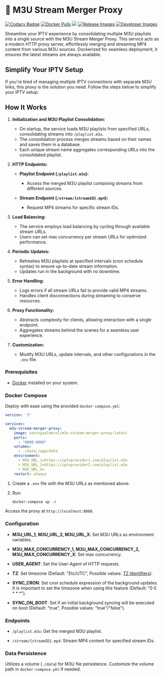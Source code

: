 # 📡 M3U Stream Merger Proxy
[![Codacy Badge](https://app.codacy.com/project/badge/Grade/15a1064c638d4402931fe633b2baa51d)](https://app.codacy.com/gh/sonroyaalmerol/m3u-stream-merger-proxy/dashboard?utm_source=gh&utm_medium=referral&utm_content=&utm_campaign=Badge_grade) [![Docker Pulls](https://img.shields.io/docker/pulls/sonroyaalmerol/m3u-stream-merger-proxy.svg)](https://hub.docker.com/r/sonroyaalmerol/m3u-stream-merger-proxy/) [![](https://img.shields.io/docker/image-size/sonroyaalmerol/m3u-stream-merger-proxy)](https://img.shields.io/docker/image-size/sonroyaalmerol/m3u-stream-merger-proxy) [![Release Images](https://github.com/sonroyaalmerol/m3u-stream-merger-proxy/actions/workflows/release.yml/badge.svg)](https://github.com/sonroyaalmerol/m3u-stream-merger-proxy/actions/workflows/release.yml) [![Developer Images](https://github.com/sonroyaalmerol/m3u-stream-merger-proxy/actions/workflows/developer.yml/badge.svg)](https://github.com/sonroyaalmerol/m3u-stream-merger-proxy/actions/workflows/developer.yml)

Streamline your IPTV experience by consolidating multiple M3U playlists into a single source with the M3U Stream Merger Proxy. This service acts as a modern HTTP proxy server, effortlessly merging and streaming MP4 content from various M3U sources. Dockerized for seamless deployment, it ensures the latest streams are always available.

## Simplify Your IPTV Setup

If you're tired of managing multiple IPTV connections with separate M3U links, this proxy is the solution you need. Follow the steps below to simplify your IPTV setup:

## How It Works

1. **Initialization and M3U Playlist Consolidation:**
   - On startup, the service loads M3U playlists from specified URLs, consolidating streams into `/playlist.m3u`.
   - The consolidation process merges streams based on their names and saves them in a database.
   - Each unique stream name aggregates corresponding URLs into the consolidated playlist.

2. **HTTP Endpoints:**
   - **Playlist Endpoint (`/playlist.m3u`):**
     - Access the merged M3U playlist containing streams from different sources.

   - **Stream Endpoint (`/stream/{streamID}.mp4`):**
     - Request MP4 streams for specific stream IDs.

3. **Load Balancing:**
   - The service employs load balancing by cycling through available stream URLs.
   - Users can set max concurrency per stream URLs for optimized performance.

4. **Periodic Updates:**
   - Refreshes M3U playlists at specified intervals (cron schedule syntax) to ensure up-to-date stream information.
   - Updates run in the background with no downtime.

5. **Error Handling:**
   - Logs errors if all stream URLs fail to provide valid MP4 streams.
   - Handles client disconnections during streaming to conserve resources.

6. **Proxy Functionality:**
   - Abstracts complexity for clients, allowing interaction with a single endpoint.
   - Aggregates streams behind the scenes for a seamless user experience.

7. **Customization:**
   - Modify M3U URLs, update intervals, and other configurations in the `.env` file.

### Prerequisites

- [Docker](https://www.docker.com/) installed on your system.

### Docker Compose

Deploy with ease using the provided `docker-compose.yml`:

```yaml
version: '3'

services:
  m3u-stream-merger-proxy:
    image: sonroyaalmerol/m3u-stream-merger-proxy:latest
    ports:
      - "8080:8080"
    volumes:
      - ./data:/app/data
    environment:
      - M3U_URL_1=https://iptvprovider1.com/playlist.m3u
      - M3U_URL_2=https://iptvprovider2.com/playlist.m3u
      - M3U_URL_X=
    restart: always
```

1. Create a `.env` file with the M3U URLs as mentioned above.

2. Run:

   ```bash
   docker-compose up -d
   ```

Access the proxy at `http://localhost:8080`.

### Configuration

- **M3U_URL_1, M3U_URL_2, M3U_URL_X**: Set M3U URLs as environment variables.

- **M3U_MAX_CONCURRENCY_1, M3U_MAX_CONCURRENCY_2, M3U_MAX_CONCURRENCY_X**: Set max concurrency.

- **USER_AGENT**: Set the User-Agent of HTTP requests.

- **TZ**: Set timezone (Default: "Etc/UTC", Possible values: [TZ Identifiers](https://nodatime.org/TimeZones)).

- **SYNC_CRON**: Set cron schedule expression of the background updates. It is important to set the timezone when using this feature (Default: "0 0 * * *").

- **SYNC_ON_BOOT**: Set if an initial background syncing will be executed on boot (Default: "true", Possible values: "true"/"false").

### Endpoints

- `/playlist.m3u`: Get the merged M3U playlist.

- `/stream/{streamID}.mp4`: Stream MP4 content for specified stream IDs.

### Data Persistence

Utilizes a volume (`./data`) for M3U file persistence. Customize the volume path in `docker-compose.yml` if needed.

